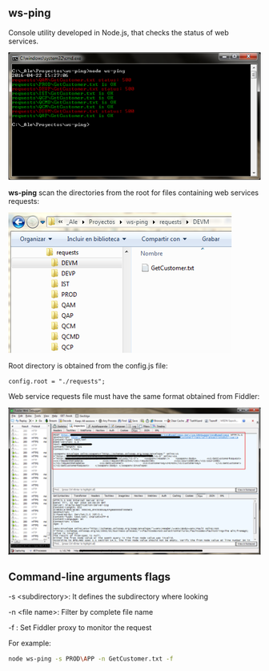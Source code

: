 

ws-ping
-------

Console utility developed in Node.js, that checks the status of web services.

![Execution screenshot](https://github.com/aleiglesias/ws-ping/blob/master/ws-ping-01.png)

**ws-ping** scan the directories from the root for files containing web services requests:

![Requests directories](https://github.com/aleiglesias/ws-ping/blob/master/ws-ping-02.png)

Root directory is obtained from the config.js file:

    config.root = "./requests";

Web service requests file must have the same format obtained from Fiddler:

![Request format](https://github.com/aleiglesias/ws-ping/blob/master/ws-ping-03.png)

## Command-line arguments flags ##

-s \<subdirectory\>: It defines the subdirectory where looking

-n \<file name\>: Filter by complete file name

-f : Set Fiddler proxy to monitor the request

For example:
```sh
node ws-ping -s PROD\APP -n GetCustomer.txt -f
```
